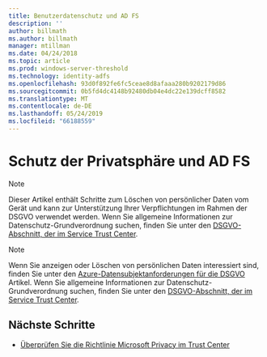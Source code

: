 ```yaml
---
title: Benutzerdatenschutz und AD FS
description: ''
author: billmath
ms.author: billmath
manager: mtillman
ms.date: 04/24/2018
ms.topic: article
ms.prod: windows-server-threshold
ms.technology: identity-adfs
ms.openlocfilehash: 93d0f892fe6fc5ceae8d8afaaa280b9202179d86
ms.sourcegitcommit: 0b5fd4dc4148b92480db04e4dc22e139dcff8582
ms.translationtype: MT
ms.contentlocale: de-DE
ms.lasthandoff: 05/24/2019
ms.locfileid: "66188559"
---
```

# <a name="user-privacy-and-ad-fs"></a>Schutz der Privatsphäre und AD FS



>[!Note] 
> Dieser Artikel enthält Schritte zum Löschen von persönlicher Daten vom Gerät und kann zur Unterstützung Ihrer Verpflichtungen im Rahmen der DSGVO verwendet werden. Wenn Sie allgemeine Informationen zur Datenschutz-Grundverordnung suchen, finden Sie unter den [DSGVO-Abschnitt, der im Service Trust Center](https://www.microsoft.com/en-us/TrustCenter/Privacy/gdpr/default.aspx).

>[!Note] 
>Wenn Sie anzeigen oder Löschen von persönlichen Daten interessiert sind, finden Sie unter den [Azure-Datensubjektanforderungen für die DSGVO](https://docs.microsoft.com/microsoft-365/compliance/gdpr-dsr-azure) Artikel. Wenn Sie allgemeine Informationen zur Datenschutz-Grundverordnung suchen, finden Sie unter den [DSGVO-Abschnitt, der im Service Trust Center](https://www.microsoft.com/en-us/TrustCenter/Privacy/gdpr/default.aspx).

## <a name="next-steps"></a>Nächste Schritte
* [Überprüfen Sie die Richtlinie Microsoft Privacy im Trust Center](https://www.microsoft.com/trustcenter)

 